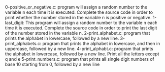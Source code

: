 0-positive_or_negative.c: program will assign a random number to the variable n each time it is executed. Complete the source code in order to print whether the number stored in the variable n is positive or negative.
1-last_digit: This program will assign a random number to the variable n each time it is executed. Complete the source code in order to print the last digit of the number stored in the variable n.
2-print_alphabet.c: program that prints the alphabet in lowercase, followed by a new line.
3-print_alphabets.c: program that prints the alphabet in lowercase, and then in uppercase, followed by a new line.
4-print_alphabt.c: program that prints the alphabet in lowercase, followed by a new line. Print all the letters except q and e
5-print_numbers.c: program that prints all single digit numbers of base 10 starting from 0, followed by a new line
